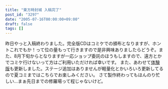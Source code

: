 ```yaml
---
title: "東方時封城 入稿完了"
post_id: "3297"
date: "2005-07-16T00:00:00+09:00"
draft: false
tags: []
---
```



昨日やっと入稿終わりました。完全版CDはコミケでの頒布となりますが、ホントこれでもか！って位の量もって行きますので是非興味ありましたらどうぞ。また、8月下旬からとなりますが一応ショップ委託のほうもしますので、遠方とかでコミケ行けないって方はご利用いただければ幸いです。 また、あわせて[体験版](/!/thA/)も更新しました。ステージ追加はありませんが軽量化とかいろいろ更新してるので夏コミまではこちらでお楽しみください。  さて製作終わってもほんのり忙しい…まぁ先日までの修羅場って程じゃないけど。
